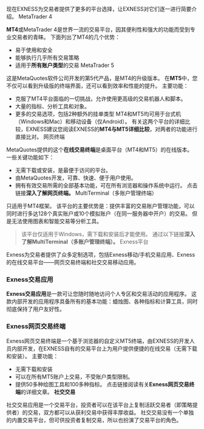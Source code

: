
现在EXNESS为交易者提供了更多的平台选择，让EXNESS对它们逐一进行简要介绍。
MetaTrader 4
 
**MT4**或MetaTrader 4是世界一流的交易平台，因其便利性和强大的功能而受到专业交易者的青睐。
下面列出了MT4的几个优势：
* 易于使用和安全
* 能够执行几乎所有交易策略
* 适用于**所有账户类型**的交易
MetaTrader 5
 
这是MetaQuotes软件公司开发的第5代产品，是MT4的升级版本。 在**MT5**中，您不仅可以看到升级版的终端界面，还可以看到效率和性能的提升。
主要功能：
* 克服了MT4平台面临的一切挑战，允许使用更高级的交易机器人和脚本。
* 大量的指标、分析工具和对象。
* 更多的交易选项，包括2种额外的挂单类型
MT4和MT5均可用于台式机（Windows和Mac）和移动设备（仅Android）。 有关这两个平台的详细比较，EXNESS建议您阅读EXNESS的**MT4与MT5详细比较**，对两者的功能进行直接比对。
网页终端
 
MetaQuotes提供的这个**在线交易终端**是桌面平台（MT4和MT5）的在线版本。
一些关键功能如下：
* 无需下载或安装，是最便于访问的平台。
* 由MetaQuotes开发，可靠、快速、便于用户使用。
* 拥有有效交易所需的全部基本功能，可在所有浏览器和操作系统中运行。
点击链接**深入了解网页终端。**
MultiTerminal（多账户管理终端）
 
只适用于MT4框架。 该平台的主要优势是：提供丰富的交易账户管理功能，可以同时进行多达128个真实账户或10个模拟账户（在同一服务器中开户）的交易。 但是无法使用图表和智能交易等分析工具。
> 该平台仅适用于Windows，需下载和安装后才能使用。
通过以下链接**深入了解MultiTerminal（多账户管理终端）。**
Exness平台
 
Exness为交易者提供了众多定制选项，包括Exness移动/手机交易应用、Exness的在线交易平台——网页交易终端和社交交易移动应用。
### Exness交易应用 ###
**Exness交易应用**是一款可让您随时随地访问个人专区和交易活动的应用程序。 这款内部开发的应用程序具备所有的基本功能：蜡烛图、各种指标和计算工具，同时彻底保持了用户友好性。
### Exness网页交易终端 ###
Exness网页交易终端是一个基于浏览器的自定义MT5终端，由EXNESS的开发人员内部开发，在EXNESS自有的交易平台上为用户提供便捷的在线交易（无需下载和安装）。
主要功能：
* 无需下载和安装
* 可以在所有MT5账户上交易，不受账户类型限制。
* 提供50多种绘图工具和100多种指标。
点击链接阅读有关**Exness网页交易终端**的详细文章。
**社交交易**
 
社交交易应用是一个交易平台，投资者可以在该平台上复制活跃交易者（即策略提供者）的交易，双方都可以从获利交易中获得丰厚收益。 社交交易没有一个单独的内置交易平台，但可供投资者复制交易，所以也扮演了交易平台的角色。
